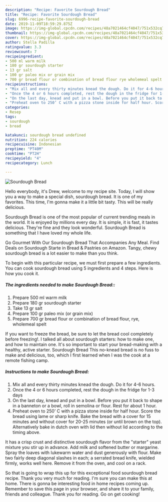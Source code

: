 ```yaml
---
description: "Recipe: Favorite Sourdough Bread"
title: "Recipe: Favorite Sourdough Bread"
slug: 6996-recipe-favorite-sourdough-bread
date: 2019-11-09T18:59:29.875Z
image: https://img-global.cpcdn.com/recipes/48a7021464cf4047/751x532cq70/sourdough-bread-recipe-main-photo.jpg
thumbnail: https://img-global.cpcdn.com/recipes/48a7021464cf4047/751x532cq70/sourdough-bread-recipe-main-photo.jpg
cover: https://img-global.cpcdn.com/recipes/48a7021464cf4047/751x532cq70/sourdough-bread-recipe-main-photo.jpg
author: Stella Padilla
ratingvalue: 3.3
reviewcount: 7
recipeingredient:
- 500 ml warm milk
- 180 gr sourdough starter
- 13 gr salt
- 100 gr paleo mix or grain mix
- 700 gr bread flour or combination of bread flour rye wholemeal spelt
recipeinstructions:
- "Mix all and every thirty minutes knead the dough. Do it for 4-6 hours."
- "Once the 4 or 6 hours completed, rest the dough in the fridge for 1-3 days"
- "On the last day, knead and put in a bowl. Before you put it back to shape in a banneton or a bowl, roll in semolina or flour. Rest for about 1 hour."
- "Preheat oven to 250’ C with a pizza stone inside for half hour. Score the bread using lame or sharp knife. Bake the bread with a cover for 15 minutes and without cover for 20-25 minutes (or until brown on the top). Alternatively bake in dutch oven with lid then without lid according to the timing above."
categories:
- Resep
tags:
- sourdough
- bread

katakunci: sourdough bread undefined
nutrition: 224 calories
recipecuisine: Indonesian
preptime: "PT40M"
cooktime: "PT2H"
recipeyield: "4"
recipecategory: Lunch

---
```



![Sourdough Bread](https://img-global.cpcdn.com/recipes/48a7021464cf4047/751x532cq70/sourdough-bread-recipe-main-photo.jpg)

Hello everybody, it's Drew, welcome to my recipe site. Today, I will show you a way to make a special dish, sourdough bread. It is one of my favorites. This time, I'm gonna make it a little bit tasty. This will be really delicious.

Sourdough Bread is one of the most popular of current trending meals in the world. It is enjoyed by millions every day. It is simple, it is fast, it tastes delicious. They're fine and they look wonderful. Sourdough Bread is something that I have loved my whole life.

Go Gourmet With Our Sourdough Bread That Accompanies Any Meal. Find Deals on Sourdough Starte in Bread &amp; Pastries on Amazon. Tangy, chewy sourdough bread is a lot easier to make than you think.


To begin with this particular recipe, we must first prepare a few ingredients. You can cook sourdough bread using 5 ingredients and 4 steps. Here is how you cook it.

##### The ingredients needed to make Sourdough Bread::

1. Prepare 500 ml warm milk
1. Prepare 180 gr sourdough starter
1. Take 13 gr salt
1. Prepare 100 gr paleo mix (or grain mix)
1. Prepare 700 gr bread flour or combination of bread flour, rye, wholemeal spelt


If you want to freeze the bread, be sure to let the bread cool completely before freezing!. I talked all about sourdough starters: how to make one, and how to maintain one. It&#39;s so important to start your bread-making with a healthy, active starter. Sourdough Bread This no-knead bread is no fuss to make and delicious, too, which I first learned when I was the cook at a remote fishing camp. 

##### Instructions to make Sourdough Bread:

1. Mix all and every thirty minutes knead the dough. Do it for 4-6 hours.
1. Once the 4 or 6 hours completed, rest the dough in the fridge for 1-3 days
1. On the last day, knead and put in a bowl. Before you put it back to shape in a banneton or a bowl, roll in semolina or flour. Rest for about 1 hour.
1. Preheat oven to 250’ C with a pizza stone inside for half hour. Score the bread using lame or sharp knife. Bake the bread with a cover for 15 minutes and without cover for 20-25 minutes (or until brown on the top). Alternatively bake in dutch oven with lid then without lid according to the timing above.


It has a crisp crust and distinctive sourdough flavor from the &#34;starter&#34; yeast mixture you stir up in advance. Add milk and softened butter or margarine. Spray the loaves with lukewarm water and dust generously with flour. Make two fairly deep diagonal slashes in each; a serrated bread knife, wielded firmly, works well here. Remove it from the oven, and cool on a rack. 

So that is going to wrap this up for this exceptional food sourdough bread recipe. Thank you very much for reading. I'm sure you can make this at home. There is gonna be interesting food in home recipes coming up. Remember to save this page in your browser, and share it to your family, friends and colleague. Thank you for reading. Go on get cooking!
